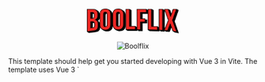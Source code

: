 <p align="center">
  <img src="https://github.com/mattiamoneta/vite-boolflix/blob/master/public/logo.png" alt="Boolflix" height="50px"/>
</p>
<p align="center">
  <img src="https://github.com/mattiamoneta/vite-boolflix/blob/master/thumbnail.gif" alt="Boolflix"/>
</p>
This template should help get you started developing with Vue 3 in Vite. The template uses Vue 3 `<script setup>` SFCs, check out the [script setup docs](https://v3.vuejs.org/api/sfc-script-setup.html#sfc-script-setup) to learn more.

## Recommended IDE Setup

- [VS Code](https://code.visualstudio.com/) + [Volar](https://marketplace.visualstudio.com/items?itemName=Vue.volar) (and disable Vetur) + [TypeScript Vue Plugin (Volar)](https://marketplace.visualstudio.com/items?itemName=Vue.vscode-typescript-vue-plugin).
